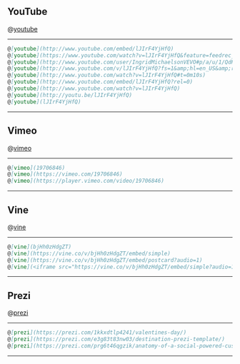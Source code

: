 ## YouTube

@[youtube](lJIrF4YjHfQ)

---

```markdown
@[youtube](http://www.youtube.com/embed/lJIrF4YjHfQ)
@[youtube](https://www.youtube.com/watch?v=lJIrF4YjHfQ&feature=feedrec_centerforopenscience_index)
@[youtube](http://www.youtube.com/user/IngridMichaelsonVEVO#p/a/u/1/QdK8U-VIH_o)
@[youtube](http://www.youtube.com/v/lJIrF4YjHfQ?fs=1&amp;hl=en_US&amp;rel=0)
@[youtube](http://www.youtube.com/watch?v=lJIrF4YjHfQ#t=0m10s)
@[youtube](http://www.youtube.com/embed/lJIrF4YjHfQ?rel=0)
@[youtube](http://www.youtube.com/watch?v=lJIrF4YjHfQ)
@[youtube](http://youtu.be/lJIrF4YjHfQ)
@[youtube](lJIrF4YjHfQ)
```

---

## Vimeo

@[vimeo](19706846)

---

```markdown
@[vimeo](19706846)
@[vimeo](https://vimeo.com/19706846)
@[vimeo](https://player.vimeo.com/video/19706846)
```

---

## Vine

@[vine](bjHh0zHdgZT)

---

```markdown
@[vine](bjHh0zHdgZT)
@[vine](https://vine.co/v/bjHh0zHdgZT/embed/simple)
@[vine](https://vine.co/v/bjHh0zHdgZT/embed/postcard?audio=1)
@[vine](<iframe src="https://vine.co/v/bjHh0zHdgZT/embed/simple?audio=1" width="600" height="600" frameborder="0"></iframe><script src="https://platform.vine.co/static/scripts/embed.js"></script>)
```

---

## Prezi

@[prezi](1kkxdtlp4241)

---

```markdown
@[prezi](https://prezi.com/1kkxdtlp4241/valentines-day/)
@[prezi](https://prezi.com/e3g83t83nw03/destination-prezi-template/)
@[prezi](https://prezi.com/prg6t46qgzik/anatomy-of-a-social-powered-customer-service-win/)
```

---